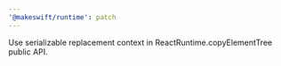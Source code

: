 ```yaml
---
'@makeswift/runtime': patch
---
```


Use serializable replacement context in ReactRuntime.copyElementTree public API.
